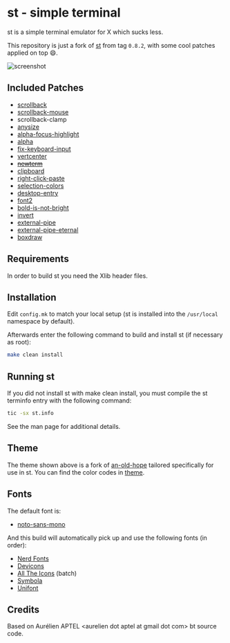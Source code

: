 # st - simple terminal

st is a simple terminal emulator for X which sucks less.

This repository is just a fork of [st](https://git.suckless.org/st) from tag `0.8.2`,
with some cool patches applied on top :smile:.

<img src="./screenshot.png" alt="screenshot" />

## Included Patches
- [scrollback](https://st.suckless.org/patches/scrollback/)
- [scrollback-mouse](https://st.suckless.org/patches/scrollback/)
- scrollback-clamp
- [anysize](https://st.suckless.org/patches/anysize/)
- [alpha-focus-highlight](https://st.suckless.org/patches/alpha_focus_highlight/)
- [alpha](https://st.suckless.org/patches/alpha/)
- [fix-keyboard-input](https://st.suckless.org/patches/fix_keyboard_input/)
- [vertcenter](https://st.suckless.org/patches/vertcenter/)
- ~~[newterm](https://st.suckless.org/patches/newterm/)~~
- [clipboard](https://st.suckless.org/patches/clipboard/)
- [right-click-paste](https://st.suckless.org/patches/rightclickpaste/)
- [selection-colors](https://st.suckless.org/patches/selectioncolors/)
- [desktop-entry](https://st.suckless.org/patches/desktopentry/)
- [font2](https://st.suckless.org/patches/font2/)
- [bold-is-not-bright](https://st.suckless.org/patches/bold-is-not-bright/)
- [invert](https://st.suckless.org/patches/invert/)
- [external-pipe](https://st.suckless.org/patches/externalpipe/)
- [external-pipe-eternal](https://st.suckless.org/patches/externalpipe/)
- [boxdraw](https://st.suckless.org/patches/boxdraw/)

## Requirements
In order to build st you need the Xlib header files.

## Installation
Edit `config.mk` to match your local setup (st is installed into
the `/usr/local` namespace by default).

Afterwards enter the following command to build and install st (if
necessary as root):

```sh
make clean install
```

## Running st
If you did not install st with make clean install, you must compile
the st terminfo entry with the following command:

```sh
tic -sx st.info
```

See the man page for additional details.

## Theme
The theme shown above is a fork of [an-old-hope][aoh] tailored specifically for
use in st. You can find the color codes in [theme](./theme.h).

[aoh]: https://github.com/mohkale/an-old-hope-theme

## Fonts
The default font is:
- [noto-sans-mono](https://www.google.com/get/noto/)

And this build will automatically pick up and use the following fonts (in order):
- [Nerd Fonts](https://github.com/ryanoasis/nerd-fonts)
- [Devicons](https://devicon.dev/)
- [All The Icons](https://github.com/domtronn/all-the-icons.el/tree/6917b08f64dd8487e23769433d6cb9ba11f4152f/fonts) (batch)
- [Symbola](https://fontlibrary.org/en/font/symbola)
- [Unifont](https://unifoundry.com/unifont/)

## Credits
Based on Aurélien APTEL &lt;aurelien dot aptel at gmail dot com&gt; bt source code.
